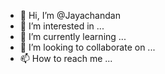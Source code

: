- 👋 Hi, I’m @Jayachandan
- 👀 I’m interested in ...
- 🌱 I’m currently learning ...
- 💞️ I’m looking to collaborate on ...
- 📫 How to reach me ...

<!---
Jayachandan/Jayachandan is a ✨ special ✨ repository because its `README.md` (this file) appears on your GitHub profile.
You can click the Preview link to take a look at your changes.
--->
